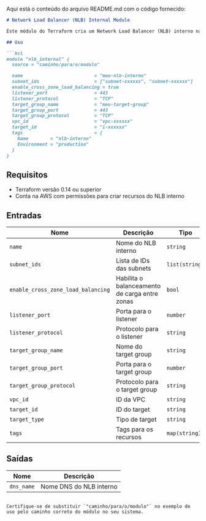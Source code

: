 Aqui está o conteúdo do arquivo README.md com o código fornecido:

```markdown
# Network Load Balancer (NLB) Internal Module

Este módulo do Terraform cria um Network Load Balancer (NLB) interno na AWS. O NLB interno é um balanceador de carga de rede usado para distribuir o tráfego de entrada para vários destinos dentro da VPC.

## Uso

```hcl
module "nlb_internal" {
  source = "caminho/para/o/modulo"

  name                          = "meu-nlb-interno"
  subnet_ids                    = ["subnet-xxxxxx", "subnet-xxxxxx"]
  enable_cross_zone_load_balancing = true
  listener_port                 = 443
  listener_protocol             = "TCP"
  target_group_name             = "meu-target-group"
  target_group_port             = 443
  target_group_protocol         = "TCP"
  vpc_id                        = "vpc-xxxxxx"
  target_id                     = "i-xxxxxx"
  tags                          = {
    Name        = "nlb-interno"
    Environment = "production"
  }
}
```

## Requisitos

- Terraform versão 0.14 ou superior
- Conta na AWS com permissões para criar recursos do NLB interno

## Entradas

| Nome                            | Descrição                                     | Tipo             | Padrão   | Obrigatório |
| ------------------------------- | --------------------------------------------- | ----------------- | -------- | ----------- |
| `name`                          | Nome do NLB interno                           | `string`         | -        | Sim         |
| `subnet_ids`                    | Lista de IDs das subnets                       | `list(string)`   | -        | Sim         |
| `enable_cross_zone_load_balancing` | Habilita o balanceamento de carga entre zonas | `bool`           | `false`  | Não         |
| `listener_port`                 | Porta para o listener                          | `number`         | -        | Sim         |
| `listener_protocol`             | Protocolo para o listener                      | `string`         | -        | Sim         |
| `target_group_name`             | Nome do target group                           | `string`         | -        | Sim         |
| `target_group_port`             | Porta para o target group                      | `number`         | -        | Sim         |
| `target_group_protocol`         | Protocolo para o target group                  | `string`         | -        | Sim         |
| `vpc_id`                        | ID da VPC                                     | `string`         | -        | Sim         |
| `target_id`                     | ID do target                                   | `string`         | -        | Sim         |
| `target_type`                   | Tipo de target                                 | `string`         | `ip`     | Não         |
| `tags`                          | Tags para os recursos                          | `map(string)`    | `{}`     | Não         |

## Saídas

| Nome                            | Descrição                                     |
| ------------------------------- | --------------------------------------------- |
| `dns_name`                      | Nome DNS do NLB interno                        |


```

Certifique-se de substituir `"caminho/para/o/modulo"` no exemplo de uso pelo caminho correto do módulo no seu sistema.
